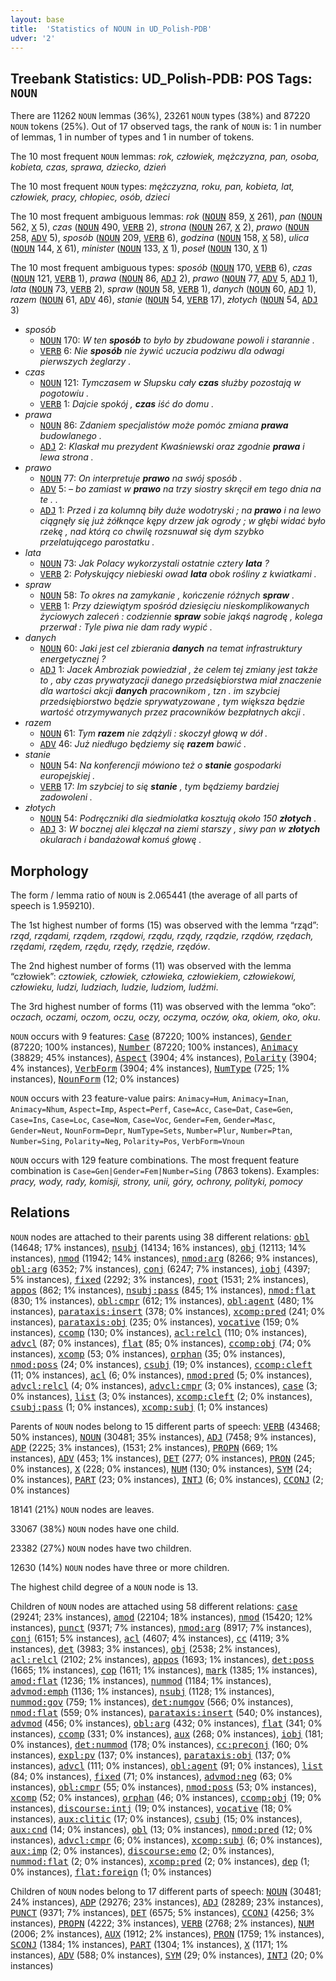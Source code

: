 ```yaml
---
layout: base
title:  'Statistics of NOUN in UD_Polish-PDB'
udver: '2'
---
```


## Treebank Statistics: UD_Polish-PDB: POS Tags: `NOUN`

There are 11262 `NOUN` lemmas (36%), 23261 `NOUN` types (38%) and 87220 `NOUN` tokens (25%).
Out of 17 observed tags, the rank of `NOUN` is: 1 in number of lemmas, 1 in number of types and 1 in number of tokens.

The 10 most frequent `NOUN` lemmas: <em>rok, człowiek, mężczyzna, pan, osoba, kobieta, czas, sprawa, dziecko, dzień</em>

The 10 most frequent `NOUN` types:  <em>mężczyzna, roku, pan, kobieta, lat, człowiek, pracy, chłopiec, osób, dzieci</em>

The 10 most frequent ambiguous lemmas: <em>rok</em> (<tt><a href="pl_pdb-pos-NOUN.html">NOUN</a></tt> 859, <tt><a href="pl_pdb-pos-X.html">X</a></tt> 261), <em>pan</em> (<tt><a href="pl_pdb-pos-NOUN.html">NOUN</a></tt> 562, <tt><a href="pl_pdb-pos-X.html">X</a></tt> 5), <em>czas</em> (<tt><a href="pl_pdb-pos-NOUN.html">NOUN</a></tt> 490, <tt><a href="pl_pdb-pos-VERB.html">VERB</a></tt> 2), <em>strona</em> (<tt><a href="pl_pdb-pos-NOUN.html">NOUN</a></tt> 267, <tt><a href="pl_pdb-pos-X.html">X</a></tt> 2), <em>prawo</em> (<tt><a href="pl_pdb-pos-NOUN.html">NOUN</a></tt> 258, <tt><a href="pl_pdb-pos-ADV.html">ADV</a></tt> 5), <em>sposób</em> (<tt><a href="pl_pdb-pos-NOUN.html">NOUN</a></tt> 209, <tt><a href="pl_pdb-pos-VERB.html">VERB</a></tt> 6), <em>godzina</em> (<tt><a href="pl_pdb-pos-NOUN.html">NOUN</a></tt> 158, <tt><a href="pl_pdb-pos-X.html">X</a></tt> 58), <em>ulica</em> (<tt><a href="pl_pdb-pos-NOUN.html">NOUN</a></tt> 144, <tt><a href="pl_pdb-pos-X.html">X</a></tt> 61), <em>minister</em> (<tt><a href="pl_pdb-pos-NOUN.html">NOUN</a></tt> 133, <tt><a href="pl_pdb-pos-X.html">X</a></tt> 1), <em>poseł</em> (<tt><a href="pl_pdb-pos-NOUN.html">NOUN</a></tt> 130, <tt><a href="pl_pdb-pos-X.html">X</a></tt> 1)

The 10 most frequent ambiguous types:  <em>sposób</em> (<tt><a href="pl_pdb-pos-NOUN.html">NOUN</a></tt> 170, <tt><a href="pl_pdb-pos-VERB.html">VERB</a></tt> 6), <em>czas</em> (<tt><a href="pl_pdb-pos-NOUN.html">NOUN</a></tt> 121, <tt><a href="pl_pdb-pos-VERB.html">VERB</a></tt> 1), <em>prawa</em> (<tt><a href="pl_pdb-pos-NOUN.html">NOUN</a></tt> 86, <tt><a href="pl_pdb-pos-ADJ.html">ADJ</a></tt> 2), <em>prawo</em> (<tt><a href="pl_pdb-pos-NOUN.html">NOUN</a></tt> 77, <tt><a href="pl_pdb-pos-ADV.html">ADV</a></tt> 5, <tt><a href="pl_pdb-pos-ADJ.html">ADJ</a></tt> 1), <em>lata</em> (<tt><a href="pl_pdb-pos-NOUN.html">NOUN</a></tt> 73, <tt><a href="pl_pdb-pos-VERB.html">VERB</a></tt> 2), <em>spraw</em> (<tt><a href="pl_pdb-pos-NOUN.html">NOUN</a></tt> 58, <tt><a href="pl_pdb-pos-VERB.html">VERB</a></tt> 1), <em>danych</em> (<tt><a href="pl_pdb-pos-NOUN.html">NOUN</a></tt> 60, <tt><a href="pl_pdb-pos-ADJ.html">ADJ</a></tt> 1), <em>razem</em> (<tt><a href="pl_pdb-pos-NOUN.html">NOUN</a></tt> 61, <tt><a href="pl_pdb-pos-ADV.html">ADV</a></tt> 46), <em>stanie</em> (<tt><a href="pl_pdb-pos-NOUN.html">NOUN</a></tt> 54, <tt><a href="pl_pdb-pos-VERB.html">VERB</a></tt> 17), <em>złotych</em> (<tt><a href="pl_pdb-pos-NOUN.html">NOUN</a></tt> 54, <tt><a href="pl_pdb-pos-ADJ.html">ADJ</a></tt> 3)


* <em>sposób</em>
  * <tt><a href="pl_pdb-pos-NOUN.html">NOUN</a></tt> 170: <em>W ten <b>sposób</b> to było by zbudowane powoli i starannie .</em>
  * <tt><a href="pl_pdb-pos-VERB.html">VERB</a></tt> 6: <em>Nie <b>sposób</b> nie żywić uczucia podziwu dla odwagi pierwszych żeglarzy .</em>
* <em>czas</em>
  * <tt><a href="pl_pdb-pos-NOUN.html">NOUN</a></tt> 121: <em>Tymczasem w Słupsku cały <b>czas</b> służby pozostają w pogotowiu .</em>
  * <tt><a href="pl_pdb-pos-VERB.html">VERB</a></tt> 1: <em>Dajcie spokój , <b>czas</b> iść do domu .</em>
* <em>prawa</em>
  * <tt><a href="pl_pdb-pos-NOUN.html">NOUN</a></tt> 86: <em>Zdaniem specjalistów może pomóc zmiana <b>prawa</b> budowlanego .</em>
  * <tt><a href="pl_pdb-pos-ADJ.html">ADJ</a></tt> 2: <em>Klaskał mu prezydent Kwaśniewski oraz zgodnie <b>prawa</b> i lewa strona .</em>
* <em>prawo</em>
  * <tt><a href="pl_pdb-pos-NOUN.html">NOUN</a></tt> 77: <em>On interpretuje <b>prawo</b> na swój sposób .</em>
  * <tt><a href="pl_pdb-pos-ADV.html">ADV</a></tt> 5: <em>– bo zamiast w <b>prawo</b> na trzy siostry skręcił em tego dnia na te . .</em>
  * <tt><a href="pl_pdb-pos-ADJ.html">ADJ</a></tt> 1: <em>Przed i za kolumną biły duże wodotryski ; na <b>prawo</b> i na lewo ciągnęły się już żółknące kępy drzew jak ogrody ; w głębi widać było rzekę , nad którą co chwilę rozsnuwał się dym szybko przelatującego parostatku .</em>
* <em>lata</em>
  * <tt><a href="pl_pdb-pos-NOUN.html">NOUN</a></tt> 73: <em>Jak Polacy wykorzystali ostatnie cztery <b>lata</b> ?</em>
  * <tt><a href="pl_pdb-pos-VERB.html">VERB</a></tt> 2: <em>Połyskujący niebieski owad <b>lata</b> obok rośliny z kwiatkami .</em>
* <em>spraw</em>
  * <tt><a href="pl_pdb-pos-NOUN.html">NOUN</a></tt> 58: <em>To okres na zamykanie , kończenie różnych <b>spraw</b> .</em>
  * <tt><a href="pl_pdb-pos-VERB.html">VERB</a></tt> 1: <em>Przy dziewiątym spośród dziesięciu nieskomplikowanych życiowych zaleceń : codziennie <b>spraw</b> sobie jakąś nagrodę , kolega przerwał : Tyle piwa nie dam rady wypić .</em>
* <em>danych</em>
  * <tt><a href="pl_pdb-pos-NOUN.html">NOUN</a></tt> 60: <em>Jaki jest cel zbierania <b>danych</b> na temat infrastruktury energetycznej ?</em>
  * <tt><a href="pl_pdb-pos-ADJ.html">ADJ</a></tt> 1: <em>Jacek Ambroziak powiedział , że celem tej zmiany jest także to , aby czas prywatyzacji danego przedsiębiorstwa miał znaczenie dla wartości akcji <b>danych</b> pracownikom , tzn . im szybciej przedsiębiorstwo będzie sprywatyzowane , tym większa będzie wartość otrzymywanych przez pracowników bezpłatnych akcji .</em>
* <em>razem</em>
  * <tt><a href="pl_pdb-pos-NOUN.html">NOUN</a></tt> 61: <em>Tym <b>razem</b> nie zdążyli : skoczył głową w dół .</em>
  * <tt><a href="pl_pdb-pos-ADV.html">ADV</a></tt> 46: <em>Już niedługo będziemy się <b>razem</b> bawić .</em>
* <em>stanie</em>
  * <tt><a href="pl_pdb-pos-NOUN.html">NOUN</a></tt> 54: <em>Na konferencji mówiono też o <b>stanie</b> gospodarki europejskiej .</em>
  * <tt><a href="pl_pdb-pos-VERB.html">VERB</a></tt> 17: <em>Im szybciej to się <b>stanie</b> , tym będziemy bardziej zadowoleni .</em>
* <em>złotych</em>
  * <tt><a href="pl_pdb-pos-NOUN.html">NOUN</a></tt> 54: <em>Podręczniki dla siedmiolatka kosztują około 150 <b>złotych</b> .</em>
  * <tt><a href="pl_pdb-pos-ADJ.html">ADJ</a></tt> 3: <em>W bocznej alei klęczał na ziemi starszy , siwy pan w <b>złotych</b> okularach i bandażował komuś głowę .</em>

## Morphology

The form / lemma ratio of `NOUN` is 2.065441 (the average of all parts of speech is 1.959210).

The 1st highest number of forms (15) was observed with the lemma “rząd”: <em>rząd, rządami, rządem, rządowi, rządu, rządy, rządzie, rządów, rzędach, rzędami, rzędem, rzędu, rzędy, rzędzie, rzędów</em>.

The 2nd highest number of forms (11) was observed with the lemma “człowiek”: <em>cztowiek, człowiek, człowieka, człowiekiem, człowiekowi, człowieku, ludzi, ludziach, ludzie, ludziom, ludźmi</em>.

The 3rd highest number of forms (11) was observed with the lemma “oko”: <em>oczach, oczami, oczom, oczu, oczy, oczyma, oczów, oka, okiem, oko, oku</em>.

`NOUN` occurs with 9 features: <tt><a href="pl_pdb-feat-Case.html">Case</a></tt> (87220; 100% instances), <tt><a href="pl_pdb-feat-Gender.html">Gender</a></tt> (87220; 100% instances), <tt><a href="pl_pdb-feat-Number.html">Number</a></tt> (87220; 100% instances), <tt><a href="pl_pdb-feat-Animacy.html">Animacy</a></tt> (38829; 45% instances), <tt><a href="pl_pdb-feat-Aspect.html">Aspect</a></tt> (3904; 4% instances), <tt><a href="pl_pdb-feat-Polarity.html">Polarity</a></tt> (3904; 4% instances), <tt><a href="pl_pdb-feat-VerbForm.html">VerbForm</a></tt> (3904; 4% instances), <tt><a href="pl_pdb-feat-NumType.html">NumType</a></tt> (725; 1% instances), <tt><a href="pl_pdb-feat-NounForm.html">NounForm</a></tt> (12; 0% instances)

`NOUN` occurs with 23 feature-value pairs: `Animacy=Hum`, `Animacy=Inan`, `Animacy=Nhum`, `Aspect=Imp`, `Aspect=Perf`, `Case=Acc`, `Case=Dat`, `Case=Gen`, `Case=Ins`, `Case=Loc`, `Case=Nom`, `Case=Voc`, `Gender=Fem`, `Gender=Masc`, `Gender=Neut`, `NounForm=Depr`, `NumType=Sets`, `Number=Plur`, `Number=Ptan`, `Number=Sing`, `Polarity=Neg`, `Polarity=Pos`, `VerbForm=Vnoun`

`NOUN` occurs with 129 feature combinations.
The most frequent feature combination is `Case=Gen|Gender=Fem|Number=Sing` (7863 tokens).
Examples: <em>pracy, wody, rady, komisji, strony, unii, góry, ochrony, polityki, pomocy</em>


## Relations

`NOUN` nodes are attached to their parents using 38 different relations: <tt><a href="pl_pdb-dep-obl.html">obl</a></tt> (14648; 17% instances), <tt><a href="pl_pdb-dep-nsubj.html">nsubj</a></tt> (14134; 16% instances), <tt><a href="pl_pdb-dep-obj.html">obj</a></tt> (12113; 14% instances), <tt><a href="pl_pdb-dep-nmod.html">nmod</a></tt> (11942; 14% instances), <tt><a href="pl_pdb-dep-nmod-arg.html">nmod:arg</a></tt> (8266; 9% instances), <tt><a href="pl_pdb-dep-obl-arg.html">obl:arg</a></tt> (6352; 7% instances), <tt><a href="pl_pdb-dep-conj.html">conj</a></tt> (6247; 7% instances), <tt><a href="pl_pdb-dep-iobj.html">iobj</a></tt> (4397; 5% instances), <tt><a href="pl_pdb-dep-fixed.html">fixed</a></tt> (2292; 3% instances), <tt><a href="pl_pdb-dep-root.html">root</a></tt> (1531; 2% instances), <tt><a href="pl_pdb-dep-appos.html">appos</a></tt> (862; 1% instances), <tt><a href="pl_pdb-dep-nsubj-pass.html">nsubj:pass</a></tt> (845; 1% instances), <tt><a href="pl_pdb-dep-nmod-flat.html">nmod:flat</a></tt> (830; 1% instances), <tt><a href="pl_pdb-dep-obl-cmpr.html">obl:cmpr</a></tt> (612; 1% instances), <tt><a href="pl_pdb-dep-obl-agent.html">obl:agent</a></tt> (480; 1% instances), <tt><a href="pl_pdb-dep-parataxis-insert.html">parataxis:insert</a></tt> (378; 0% instances), <tt><a href="pl_pdb-dep-xcomp-pred.html">xcomp:pred</a></tt> (241; 0% instances), <tt><a href="pl_pdb-dep-parataxis-obj.html">parataxis:obj</a></tt> (235; 0% instances), <tt><a href="pl_pdb-dep-vocative.html">vocative</a></tt> (159; 0% instances), <tt><a href="pl_pdb-dep-ccomp.html">ccomp</a></tt> (130; 0% instances), <tt><a href="pl_pdb-dep-acl-relcl.html">acl:relcl</a></tt> (110; 0% instances), <tt><a href="pl_pdb-dep-advcl.html">advcl</a></tt> (87; 0% instances), <tt><a href="pl_pdb-dep-flat.html">flat</a></tt> (85; 0% instances), <tt><a href="pl_pdb-dep-ccomp-obj.html">ccomp:obj</a></tt> (74; 0% instances), <tt><a href="pl_pdb-dep-xcomp.html">xcomp</a></tt> (53; 0% instances), <tt><a href="pl_pdb-dep-orphan.html">orphan</a></tt> (35; 0% instances), <tt><a href="pl_pdb-dep-nmod-poss.html">nmod:poss</a></tt> (24; 0% instances), <tt><a href="pl_pdb-dep-csubj.html">csubj</a></tt> (19; 0% instances), <tt><a href="pl_pdb-dep-ccomp-cleft.html">ccomp:cleft</a></tt> (11; 0% instances), <tt><a href="pl_pdb-dep-acl.html">acl</a></tt> (6; 0% instances), <tt><a href="pl_pdb-dep-nmod-pred.html">nmod:pred</a></tt> (5; 0% instances), <tt><a href="pl_pdb-dep-advcl-relcl.html">advcl:relcl</a></tt> (4; 0% instances), <tt><a href="pl_pdb-dep-advcl-cmpr.html">advcl:cmpr</a></tt> (3; 0% instances), <tt><a href="pl_pdb-dep-case.html">case</a></tt> (3; 0% instances), <tt><a href="pl_pdb-dep-list.html">list</a></tt> (3; 0% instances), <tt><a href="pl_pdb-dep-xcomp-cleft.html">xcomp:cleft</a></tt> (2; 0% instances), <tt><a href="pl_pdb-dep-csubj-pass.html">csubj:pass</a></tt> (1; 0% instances), <tt><a href="pl_pdb-dep-xcomp-subj.html">xcomp:subj</a></tt> (1; 0% instances)

Parents of `NOUN` nodes belong to 15 different parts of speech: <tt><a href="pl_pdb-pos-VERB.html">VERB</a></tt> (43468; 50% instances), <tt><a href="pl_pdb-pos-NOUN.html">NOUN</a></tt> (30481; 35% instances), <tt><a href="pl_pdb-pos-ADJ.html">ADJ</a></tt> (7458; 9% instances), <tt><a href="pl_pdb-pos-ADP.html">ADP</a></tt> (2225; 3% instances),  (1531; 2% instances), <tt><a href="pl_pdb-pos-PROPN.html">PROPN</a></tt> (669; 1% instances), <tt><a href="pl_pdb-pos-ADV.html">ADV</a></tt> (453; 1% instances), <tt><a href="pl_pdb-pos-DET.html">DET</a></tt> (277; 0% instances), <tt><a href="pl_pdb-pos-PRON.html">PRON</a></tt> (245; 0% instances), <tt><a href="pl_pdb-pos-X.html">X</a></tt> (228; 0% instances), <tt><a href="pl_pdb-pos-NUM.html">NUM</a></tt> (130; 0% instances), <tt><a href="pl_pdb-pos-SYM.html">SYM</a></tt> (24; 0% instances), <tt><a href="pl_pdb-pos-PART.html">PART</a></tt> (23; 0% instances), <tt><a href="pl_pdb-pos-INTJ.html">INTJ</a></tt> (6; 0% instances), <tt><a href="pl_pdb-pos-CCONJ.html">CCONJ</a></tt> (2; 0% instances)

18141 (21%) `NOUN` nodes are leaves.

33067 (38%) `NOUN` nodes have one child.

23382 (27%) `NOUN` nodes have two children.

12630 (14%) `NOUN` nodes have three or more children.

The highest child degree of a `NOUN` node is 13.

Children of `NOUN` nodes are attached using 58 different relations: <tt><a href="pl_pdb-dep-case.html">case</a></tt> (29241; 23% instances), <tt><a href="pl_pdb-dep-amod.html">amod</a></tt> (22104; 18% instances), <tt><a href="pl_pdb-dep-nmod.html">nmod</a></tt> (15420; 12% instances), <tt><a href="pl_pdb-dep-punct.html">punct</a></tt> (9371; 7% instances), <tt><a href="pl_pdb-dep-nmod-arg.html">nmod:arg</a></tt> (8917; 7% instances), <tt><a href="pl_pdb-dep-conj.html">conj</a></tt> (6151; 5% instances), <tt><a href="pl_pdb-dep-acl.html">acl</a></tt> (4607; 4% instances), <tt><a href="pl_pdb-dep-cc.html">cc</a></tt> (4119; 3% instances), <tt><a href="pl_pdb-dep-det.html">det</a></tt> (3983; 3% instances), <tt><a href="pl_pdb-dep-obj.html">obj</a></tt> (2538; 2% instances), <tt><a href="pl_pdb-dep-acl-relcl.html">acl:relcl</a></tt> (2102; 2% instances), <tt><a href="pl_pdb-dep-appos.html">appos</a></tt> (1693; 1% instances), <tt><a href="pl_pdb-dep-det-poss.html">det:poss</a></tt> (1665; 1% instances), <tt><a href="pl_pdb-dep-cop.html">cop</a></tt> (1611; 1% instances), <tt><a href="pl_pdb-dep-mark.html">mark</a></tt> (1385; 1% instances), <tt><a href="pl_pdb-dep-amod-flat.html">amod:flat</a></tt> (1236; 1% instances), <tt><a href="pl_pdb-dep-nummod.html">nummod</a></tt> (1184; 1% instances), <tt><a href="pl_pdb-dep-advmod-emph.html">advmod:emph</a></tt> (1136; 1% instances), <tt><a href="pl_pdb-dep-nsubj.html">nsubj</a></tt> (1128; 1% instances), <tt><a href="pl_pdb-dep-nummod-gov.html">nummod:gov</a></tt> (759; 1% instances), <tt><a href="pl_pdb-dep-det-numgov.html">det:numgov</a></tt> (566; 0% instances), <tt><a href="pl_pdb-dep-nmod-flat.html">nmod:flat</a></tt> (559; 0% instances), <tt><a href="pl_pdb-dep-parataxis-insert.html">parataxis:insert</a></tt> (540; 0% instances), <tt><a href="pl_pdb-dep-advmod.html">advmod</a></tt> (456; 0% instances), <tt><a href="pl_pdb-dep-obl-arg.html">obl:arg</a></tt> (432; 0% instances), <tt><a href="pl_pdb-dep-flat.html">flat</a></tt> (341; 0% instances), <tt><a href="pl_pdb-dep-ccomp.html">ccomp</a></tt> (331; 0% instances), <tt><a href="pl_pdb-dep-aux.html">aux</a></tt> (268; 0% instances), <tt><a href="pl_pdb-dep-iobj.html">iobj</a></tt> (181; 0% instances), <tt><a href="pl_pdb-dep-det-nummod.html">det:nummod</a></tt> (178; 0% instances), <tt><a href="pl_pdb-dep-cc-preconj.html">cc:preconj</a></tt> (160; 0% instances), <tt><a href="pl_pdb-dep-expl-pv.html">expl:pv</a></tt> (137; 0% instances), <tt><a href="pl_pdb-dep-parataxis-obj.html">parataxis:obj</a></tt> (137; 0% instances), <tt><a href="pl_pdb-dep-advcl.html">advcl</a></tt> (111; 0% instances), <tt><a href="pl_pdb-dep-obl-agent.html">obl:agent</a></tt> (91; 0% instances), <tt><a href="pl_pdb-dep-list.html">list</a></tt> (84; 0% instances), <tt><a href="pl_pdb-dep-fixed.html">fixed</a></tt> (71; 0% instances), <tt><a href="pl_pdb-dep-advmod-neg.html">advmod:neg</a></tt> (63; 0% instances), <tt><a href="pl_pdb-dep-obl-cmpr.html">obl:cmpr</a></tt> (55; 0% instances), <tt><a href="pl_pdb-dep-nmod-poss.html">nmod:poss</a></tt> (53; 0% instances), <tt><a href="pl_pdb-dep-xcomp.html">xcomp</a></tt> (52; 0% instances), <tt><a href="pl_pdb-dep-orphan.html">orphan</a></tt> (46; 0% instances), <tt><a href="pl_pdb-dep-ccomp-obj.html">ccomp:obj</a></tt> (19; 0% instances), <tt><a href="pl_pdb-dep-discourse-intj.html">discourse:intj</a></tt> (19; 0% instances), <tt><a href="pl_pdb-dep-vocative.html">vocative</a></tt> (18; 0% instances), <tt><a href="pl_pdb-dep-aux-clitic.html">aux:clitic</a></tt> (17; 0% instances), <tt><a href="pl_pdb-dep-csubj.html">csubj</a></tt> (15; 0% instances), <tt><a href="pl_pdb-dep-aux-cnd.html">aux:cnd</a></tt> (14; 0% instances), <tt><a href="pl_pdb-dep-obl.html">obl</a></tt> (13; 0% instances), <tt><a href="pl_pdb-dep-nmod-pred.html">nmod:pred</a></tt> (12; 0% instances), <tt><a href="pl_pdb-dep-advcl-cmpr.html">advcl:cmpr</a></tt> (6; 0% instances), <tt><a href="pl_pdb-dep-xcomp-subj.html">xcomp:subj</a></tt> (6; 0% instances), <tt><a href="pl_pdb-dep-aux-imp.html">aux:imp</a></tt> (2; 0% instances), <tt><a href="pl_pdb-dep-discourse-emo.html">discourse:emo</a></tt> (2; 0% instances), <tt><a href="pl_pdb-dep-nummod-flat.html">nummod:flat</a></tt> (2; 0% instances), <tt><a href="pl_pdb-dep-xcomp-pred.html">xcomp:pred</a></tt> (2; 0% instances), <tt><a href="pl_pdb-dep-dep.html">dep</a></tt> (1; 0% instances), <tt><a href="pl_pdb-dep-flat-foreign.html">flat:foreign</a></tt> (1; 0% instances)

Children of `NOUN` nodes belong to 17 different parts of speech: <tt><a href="pl_pdb-pos-NOUN.html">NOUN</a></tt> (30481; 24% instances), <tt><a href="pl_pdb-pos-ADP.html">ADP</a></tt> (29276; 23% instances), <tt><a href="pl_pdb-pos-ADJ.html">ADJ</a></tt> (28289; 23% instances), <tt><a href="pl_pdb-pos-PUNCT.html">PUNCT</a></tt> (9371; 7% instances), <tt><a href="pl_pdb-pos-DET.html">DET</a></tt> (6575; 5% instances), <tt><a href="pl_pdb-pos-CCONJ.html">CCONJ</a></tt> (4256; 3% instances), <tt><a href="pl_pdb-pos-PROPN.html">PROPN</a></tt> (4222; 3% instances), <tt><a href="pl_pdb-pos-VERB.html">VERB</a></tt> (2768; 2% instances), <tt><a href="pl_pdb-pos-NUM.html">NUM</a></tt> (2006; 2% instances), <tt><a href="pl_pdb-pos-AUX.html">AUX</a></tt> (1912; 2% instances), <tt><a href="pl_pdb-pos-PRON.html">PRON</a></tt> (1759; 1% instances), <tt><a href="pl_pdb-pos-SCONJ.html">SCONJ</a></tt> (1384; 1% instances), <tt><a href="pl_pdb-pos-PART.html">PART</a></tt> (1304; 1% instances), <tt><a href="pl_pdb-pos-X.html">X</a></tt> (1171; 1% instances), <tt><a href="pl_pdb-pos-ADV.html">ADV</a></tt> (588; 0% instances), <tt><a href="pl_pdb-pos-SYM.html">SYM</a></tt> (29; 0% instances), <tt><a href="pl_pdb-pos-INTJ.html">INTJ</a></tt> (20; 0% instances)


